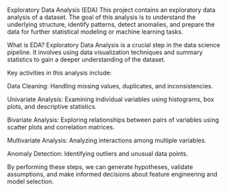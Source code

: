 Exploratory Data Analysis (EDA)
This project contains an exploratory data analysis of a dataset. The goal of this analysis is to understand the underlying structure, identify patterns, detect anomalies, and prepare the data for further statistical modeling or machine learning tasks.

What is EDA?
Exploratory Data Analysis is a crucial step in the data science pipeline. It involves using data visualization techniques and summary statistics to gain a deeper understanding of the dataset.

Key activities in this analysis include:

Data Cleaning: Handling missing values, duplicates, and inconsistencies.

Univariate Analysis: Examining individual variables using histograms, box plots, and descriptive statistics.

Bivariate Analysis: Exploring relationships between pairs of variables using scatter plots and correlation matrices.

Multivariate Analysis: Analyzing interactions among multiple variables.

Anomaly Detection: Identifying outliers and unusual data points.

By performing these steps, we can generate hypotheses, validate assumptions, and make informed decisions about feature engineering and model selection.
